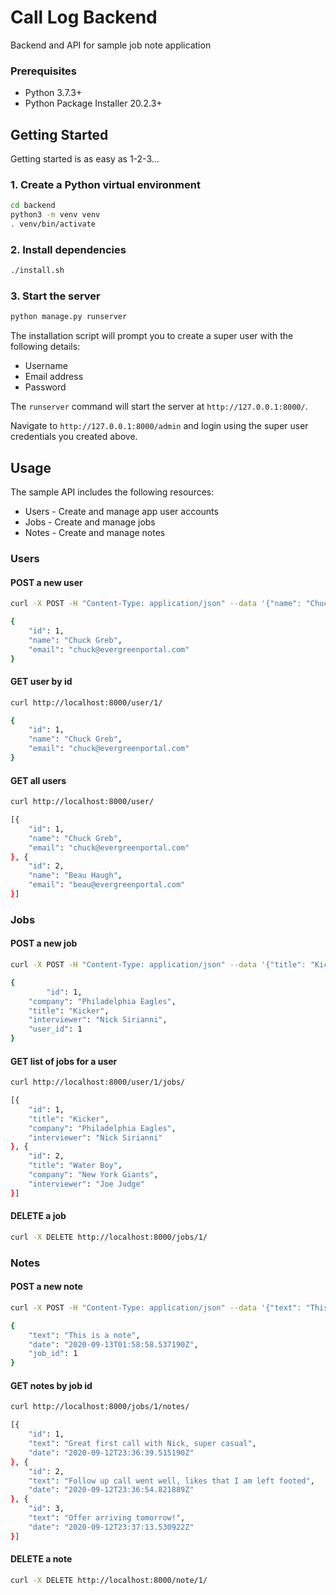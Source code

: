 # Call Log Backend

Backend and API for sample job note application

### Prerequisites

* Python 3.7.3+
* Python Package Installer 20.2.3+

## Getting Started

Getting started is as easy as 1-2-3...

### 1. Create a Python virtual environment

```bash
cd backend
python3 -m venv venv
. venv/bin/activate
```

### 2. Install dependencies

```bash
./install.sh
```

### 3. Start the server

```bash
python manage.py runserver
```

The installation script will prompt you to create a super user with the following details:
* Username
* Email address
* Password

The `runserver` command will start the server at `http://127.0.0.1:8000/`.

Navigate to `http://127.0.0.1:8000/admin` and login using the super user credentials you created above.

## Usage

The sample API includes the following resources:
* Users - Create and manage app user accounts
* Jobs - Create and manage jobs
* Notes - Create and manage notes

### Users

#### POST a new user
```bash
curl -X POST -H "Content-Type: application/json" --data '{"name": "Chuck Greb", "email": "chuck@evergreenportal.com"}' http://localhost:8000/user/

{
	"id": 1,
	"name": "Chuck Greb",
	"email": "chuck@evergreenportal.com"
}
```

#### GET user by id
```bash
curl http://localhost:8000/user/1/

{
	"id": 1,
	"name": "Chuck Greb",
	"email": "chuck@evergreenportal.com"
}
```

#### GET all users
```bash
curl http://localhost:8000/user/

[{
	"id": 1,
	"name": "Chuck Greb",
	"email": "chuck@evergreenportal.com"
}, {
	"id": 2,
	"name": "Beau Haugh",
	"email": "beau@evergreenportal.com"
}]
````

### Jobs

#### POST a new job
```bash
curl -X POST -H "Content-Type: application/json" --data '{"title": "Kicker", "company": "Philadelphia Eagles", "interviewer": "Nick Sirianni", "user": 1}' http://localhost:8000/jobs/

{
        "id": 1,
	"company": "Philadelphia Eagles",
	"title": "Kicker",
	"interviewer": "Nick Sirianni",
	"user_id": 1
}
```

#### GET list of jobs for a user
```bash
curl http://localhost:8000/user/1/jobs/

[{
	"id": 1,
	"title": "Kicker",
	"company": "Philadelphia Eagles",
	"interviewer": "Nick Sirianni"
}, {
	"id": 2,
	"title": "Water Boy",
	"company": "New York Giants",
	"interviewer": "Joe Judge"
}]
```

#### DELETE a job
```bash
curl -X DELETE http://localhost:8000/jobs/1/
```

### Notes

#### POST a new note
```bash
curl -X POST -H "Content-Type: application/json" --data '{"text": "This is a note", "job": 1}' http://localhost:8000/note/

{
	"text": "This is a note",
	"date": "2020-09-13T01:58:58.537190Z",
	"job_id": 1
}
```

#### GET notes by job id
```bash
curl http://localhost:8000/jobs/1/notes/

[{
	"id": 1,
	"text": "Great first call with Nick, super casual",
	"date": "2020-09-12T23:36:39.515190Z"
}, {
	"id": 2,
	"text": "Follow up call went well, likes that I am left footed",
	"date": "2020-09-12T23:36:54.821889Z"
}, {
	"id": 3,
	"text": "Offer arriving tomorrow!",
	"date": "2020-09-12T23:37:13.530922Z"
}]
```

#### DELETE a note
```bash
curl -X DELETE http://localhost:8000/note/1/
```
